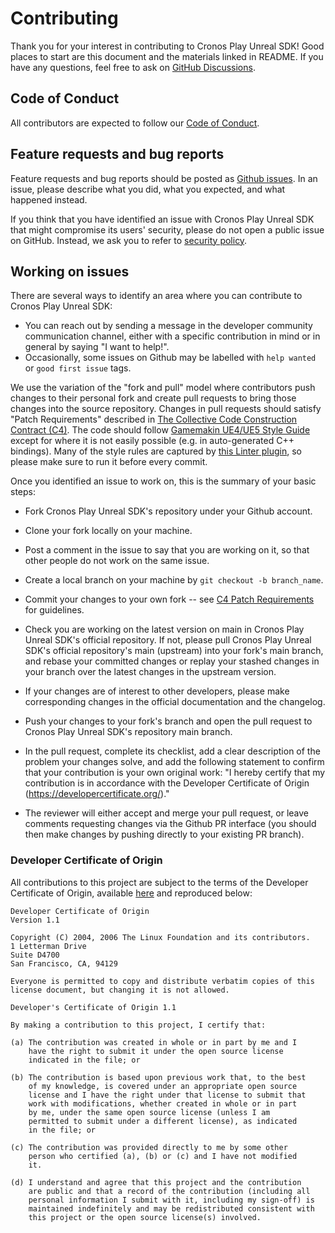 # Contributing

Thank you for your interest in contributing to Cronos Play Unreal SDK! Good places to start are this document and the materials linked in README. If you have any questions, feel free to ask on [GitHub Discussions](https://github.com/crypto-com/play-unreal-plugin/discussions/landing).


## Code of Conduct

All contributors are expected to follow our [Code of Conduct](CODE_OF_CONDUCT.md).

## Feature requests and bug reports

Feature requests and bug reports should be posted as [Github issues](https://github.com/cronos-labs/play-unreal-plugin/issues/new).
In an issue, please describe what you did, what you expected, and what happened instead.

If you think that you have identified an issue with Cronos Play Unreal SDK that might compromise
its users' security, please do not open a public issue on GitHub. Instead,
we ask you to refer to [security policy](SECURITY.md).

## Working on issues
There are several ways to identify an area where you can contribute to Cronos Play Unreal SDK:

* You can reach out by sending a message in the developer community communication channel, either with a specific contribution in mind or in general by saying "I want to help!".
* Occasionally, some issues on Github may be labelled with `help wanted` or `good first issue` tags.

We use the variation of the "fork and pull" model where contributors push changes to their personal fork and create pull requests to bring those changes into the source repository.
Changes in pull requests should satisfy "Patch Requirements" described in [The Collective Code Construction Contract (C4)](https://rfc.zeromq.org/spec:42/C4/#23-patch-requirements). The code should follow [Gamemakin UE4/UE5 Style Guide](https://github.com/Allar/ue5-style-guide)
except for where it is not easily possible (e.g. in auto-generated C++ bindings). Many of the style rules are captured by [this Linter plugin](https://ue4-style-guide.readthedocs.io/en/latest/gettingstarted.html), so please make sure to run it before every commit.

Once you identified an issue to work on, this is the summary of your basic steps:

* Fork Cronos Play Unreal SDK's repository under your Github account.

* Clone your fork locally on your machine.

* Post a comment in the issue to say that you are working on it, so that other people do not work on the same issue.

* Create a local branch on your machine by `git checkout -b branch_name`.

* Commit your changes to your own fork -- see [C4 Patch Requirements](https://rfc.zeromq.org/spec:42/C4/#23-patch-requirements) for guidelines.

* Check you are working on the latest version on main in Cronos Play Unreal SDK's official repository. If not, please pull Cronos Play Unreal SDK's official repository's main (upstream) into your fork's main branch, and rebase your committed changes or replay your stashed changes in your branch over the latest changes in the upstream version.

* If your changes are of interest to other developers, please make corresponding changes in the official documentation and the changelog.

* Push your changes to your fork's branch and open the pull request to Cronos Play Unreal SDK's repository main branch.

* In the pull request, complete its checklist, add a clear description of the problem your changes solve, and add the following statement to confirm that your contribution is your own original work: "I hereby certify that my contribution is in accordance with the Developer Certificate of Origin (https://developercertificate.org/)."

* The reviewer will either accept and merge your pull request, or leave comments requesting changes via the Github PR interface (you should then make changes by pushing directly to your existing PR branch).

### Developer Certificate of Origin
All contributions to this project are subject to the terms of the Developer Certificate of Origin, available [here](https://developercertificate.org/) and reproduced below:

```
Developer Certificate of Origin
Version 1.1

Copyright (C) 2004, 2006 The Linux Foundation and its contributors.
1 Letterman Drive
Suite D4700
San Francisco, CA, 94129

Everyone is permitted to copy and distribute verbatim copies of this
license document, but changing it is not allowed.

Developer's Certificate of Origin 1.1

By making a contribution to this project, I certify that:

(a) The contribution was created in whole or in part by me and I
    have the right to submit it under the open source license
    indicated in the file; or

(b) The contribution is based upon previous work that, to the best
    of my knowledge, is covered under an appropriate open source
    license and I have the right under that license to submit that
    work with modifications, whether created in whole or in part
    by me, under the same open source license (unless I am
    permitted to submit under a different license), as indicated
    in the file; or

(c) The contribution was provided directly to me by some other
    person who certified (a), (b) or (c) and I have not modified
    it.

(d) I understand and agree that this project and the contribution
    are public and that a record of the contribution (including all
    personal information I submit with it, including my sign-off) is
    maintained indefinitely and may be redistributed consistent with
    this project or the open source license(s) involved.
```
